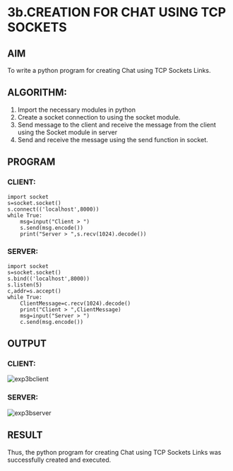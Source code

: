 # 3b.CREATION FOR CHAT USING TCP SOCKETS
## AIM
To write a python program for creating Chat using TCP Sockets Links.

## ALGORITHM:
1. Import the necessary modules in python
2. Create a socket connection to using the socket module.
3. Send message to the client and receive the message from the client using the Socket module in
 server
4. Send and receive the message using the send function in socket.

## PROGRAM
### CLIENT:
```
import socket
s=socket.socket()
s.connect(('localhost',8000))
while True:
    msg=input("Client > ")
    s.send(msg.encode())
    print("Server > ",s.recv(1024).decode())
```

### SERVER:
```
import socket
s=socket.socket()
s.bind(('localhost',8000))
s.listen(5)
c,addr=s.accept()
while True:
    ClientMessage=c.recv(1024).decode()
    print("Client > ",ClientMessage)
    msg=input("Server > ")
    c.send(msg.encode())
```

## OUTPUT
### CLIENT:
![exp3bclient](https://github.com/user-attachments/assets/4ca0e9cf-2e96-483c-95bf-68d1fff91b28)

### SERVER:
![exp3bserver](https://github.com/user-attachments/assets/9f9743c6-7080-431c-9286-abfc99e119b1)

## RESULT
Thus, the python program for creating Chat using TCP Sockets Links was successfully created and executed.
